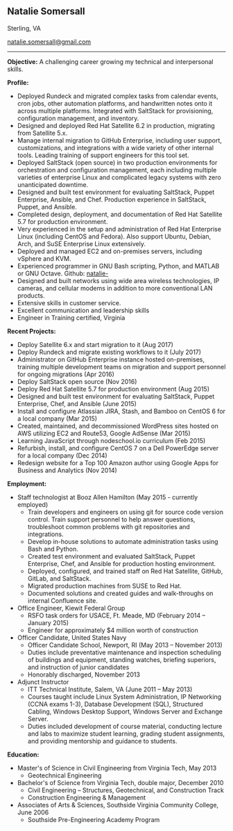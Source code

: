 ## Natalie Somersall

Sterling, VA

[natalie.somersall@gmail.com](mailto:natalie.somersall@gmail.com)

---

**Objective:**  A challenging career growing my technical and interpersonal skills.

**Profile:**
* Deployed Rundeck and migrated complex tasks from calendar events, cron jobs, other automation platforms, and handwritten notes onto it across multiple platforms.  Integrated with SaltStack for provisioning, configuration management, and inventory.
* Designed and deployed Red Hat Satellite 6.2 in production, migrating from Satellite 5.x.
* Manage internal migration to GitHub Enterprise, including user support, customizations, and integrations with a wide variety of other internal tools.  Leading training of support engineers for this tool set.
* Deployed SaltStack (open source) in two production environments for orchestration and configuration management, each including multiple varieties of enterprise Linux and complicated legacy systems with zero unanticipated downtime.
* Designed and built test environment for evaluating SaltStack, Puppet Enterprise, Ansible, and Chef.  Production experience in SaltStack, Puppet, and Ansible.
* Completed design, deployment, and documentation of Red Hat Satellite 5.7 for production environment.
* Very experienced in the setup and administration of Red Hat Enterprise Linux (including CentOS and Fedora).  Also support Ubuntu, Debian, Arch, and SuSE Enterprise Linux extensively.
* Deployed and managed EC2 and on-premises servers, including vSphere and KVM.
* Experienced programmer in GNU Bash scripting, Python, and MATLAB or GNU Octave.  Github:  [natalie-](https://github.com/natalie-)
* Designed and built networks using wide area wireless technologies, IP cameras, and cellular modems in addition to more conventional LAN products.
* Extensive skills in customer service.
* Excellent communication and leadership skills
* Engineer in Training certified, Virginia

**Recent Projects:**
* Deploy Satellite 6.x and start migration to it (Aug 2017)
* Deploy Rundeck and migrate existing workflows to it (July 2017)
* Administrator on GitHub Enterprise instance hosted on-premises, training multiple development teams on migration and support personnel for ongoing migrations (Apr 2016)
* Deploy SaltStack open source (Nov 2016)
* Deploy Red Hat Satellite 5.7 for production environment (Aug 2015)
* Designed and built test environment for evaluating SaltStack, Puppet Enterprise, Chef, and Ansible (June 2015)
* Install and configure Atlassian JIRA, Stash, and Bamboo on CentOS 6 for a local company (Mar 2015)
* Created, maintained, and decommissioned WordPress sites hosted on AWS utilizing EC2 and Route53, Google AdSense (Mar 2015)
* Learning JavaScript through nodeschool.io curriculum (Feb 2015)
* Refurbish, install, and configure CentOS 7 on a Dell PowerEdge server for a local company  (Dec 2014)
* Redesign website for a Top 100 Amazon author using Google Apps for Business and Analytics  (Nov 2014)

**Employment:**
* Staff technologist at Booz Allen Hamilton (May 2015 - currently employed)
  * Train developers and engineers on using git for source code version control.  Train support personnel to help answer questions, troubleshoot common problems with git repositories and integrations.
  * Develop in-house solutions to automate administration tasks using Bash and Python.
  * Created test environment and evaluated SaltStack, Puppet Enterprise, Chef, and Ansible for production hosting environment.
  * Deployed, configured, and trained staff on Red Hat Satellite, GitHub, GitLab, and SaltStack.
  * Migrated production machines from SUSE to Red Hat.
  * Documented solutions and created guides and walk-throughs on internal Confluence site.
* Office Engineer, Kiewit Federal Group
  * RSFO task orders for USACE, Ft. Meade, MD (February 2014 – January 2015)
  * Engineer for approximately $4 million worth of construction
* Officer Candidate, United States Navy
  * Officer Candidate School, Newport, RI (May 2013 – November 2013)
  * Duties include preventative maintenance and inspection scheduling of buildings and equipment, standing watches, briefing superiors, and instruction of junior candidates
  * Honorably discharged, November 2013
* Adjunct Instructor
  * ITT Technical Institute, Salem, VA (June 2011 – May 2013)
  * Courses taught include Linux System Administration, IP Networking (CCNA exams 1-3), Database Development (SQL), Structured Cabling, Windows Desktop Support, Windows Server and Exchange Server.
  * Duties included development of course material, conducting lecture and labs to maximize student learning, grading student assignments, and providing mentorship and guidance to students.

**Education:**
* Master's of Science in Civil Engineering from Virginia Tech, May 2013
  * Geotechnical Engineering
* Bachelor's of Science from Virginia Tech, double major, December 2010
  * Civil Engineering – Structures, Geotechnical, and Construction Track
  * Construction Engineering & Management
* Associates of Arts & Sciences, Southside Virginia Community College, June 2006
  * Southside Pre-Engineering Academy Program
